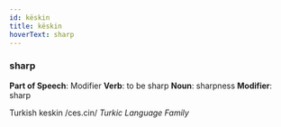 ```yaml
---
id: këskin
title: këskin
hoverText: sharp
---
```


### sharp

**Part of Speech**: Modifier
**Verb**: to be sharp
**Noun**: sharpness
**Modifier**: sharp

Turkish keskin /ces.cin/
*Turkic Language Family*